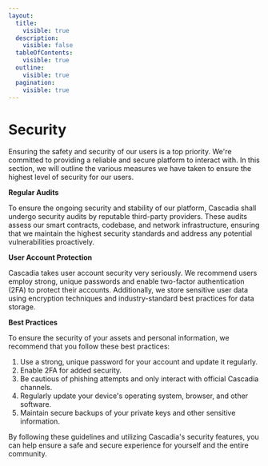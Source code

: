 ```yaml
---
layout:
  title:
    visible: true
  description:
    visible: false
  tableOfContents:
    visible: true
  outline:
    visible: true
  pagination:
    visible: true
---
```


# Security

Ensuring the safety and security of our users is a top priority. We're committed to providing a reliable and secure platform to interact with. In this section, we will outline the various measures we have taken to ensure the highest level of security for our users.



**Regular Audits**

To ensure the ongoing security and stability of our platform, Cascadia shall undergo security audits by reputable third-party providers.  These audits assess our smart contracts, codebase, and network infrastructure, ensuring that we maintain the highest security standards and address any potential vulnerabilities proactively.



**User Account Protection**

Cascadia takes user account security very seriously. We recommend users employ strong, unique passwords and enable two-factor authentication (2FA) to protect their accounts. Additionally, we store sensitive user data using encryption techniques and industry-standard best practices for data storage.



**Best Practices**

To ensure the security of your assets and personal information, we recommend that you follow these best practices:

1. Use a strong, unique password for your account and update it regularly.
2. Enable 2FA for added security.
3. Be cautious of phishing attempts and only interact with official Cascadia channels.
4. Regularly update your device's operating system, browser, and other software.
5. Maintain secure backups of your private keys and other sensitive information.



By following these guidelines and utilizing Cascadia's security features, you can help ensure a safe and secure experience for yourself and the entire community.
